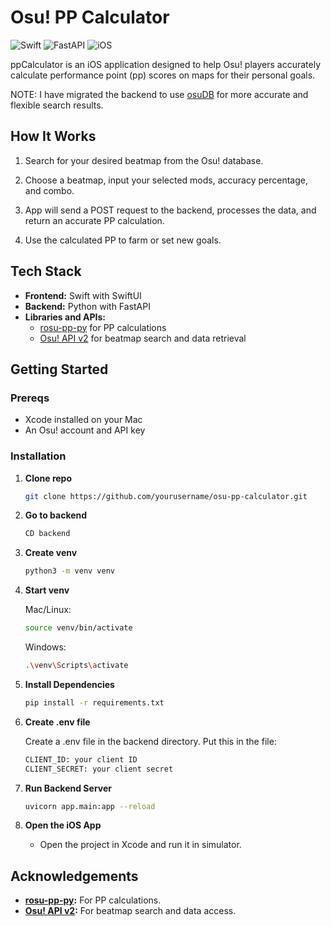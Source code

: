 # Osu! PP Calculator

![Swift](https://img.shields.io/badge/Language-Swift-orange)
![FastAPI](https://img.shields.io/badge/Backend-FastAPI-009688)
![iOS](https://img.shields.io/badge/Platform-iOS-blue)

ppCalculator is an iOS application designed to help Osu! players accurately calculate performance point (pp) scores on maps for their personal goals.

NOTE: I have migrated the backend to use [osuDB](https://github.com/JonathanJia05/osuDB) for more accurate and flexible search results.

## How It Works

1. Search for your desired beatmap from the Osu! database.
   
2. Choose a beatmap, input your selected mods, accuracy percentage, and combo.
   
3. App will send a POST request to the backend, processes the data, and return an accurate PP calculation.

4. Use the calculated PP to farm or set new goals.

## Tech Stack

- **Frontend:** Swift with SwiftUI
- **Backend:** Python with FastAPI
- **Libraries and APIs:**
  - [rosu-pp-py](https://github.com/MaxOhn/rosu-pp-py) for PP calculations
  - [Osu! API v2](https://osu.ppy.sh/docs/index.html) for beatmap search and data retrieval

## Getting Started

### Prereqs

- Xcode installed on your Mac
- An Osu! account and API key

### Installation

1. **Clone repo**
   ```bash
   git clone https://github.com/yourusername/osu-pp-calculator.git
   ```
   
2. **Go to backend**
   ```bash
   CD backend
   ```
   
2. **Create venv**
   ```bash
   python3 -m venv venv
   ```

3. **Start venv**
   
   Mac/Linux:
   ```bash
   source venv/bin/activate
   ```
   Windows:
   ```bash
   .\venv\Scripts\activate
   ```
   
5. **Install Dependencies**
   ```bash
   pip install -r requirements.txt
   ```
   
6. **Create .env file**
   
   Create a .env file in the backend directory. Put this in the file:
   ```bash
   CLIENT_ID: your client ID
   CLIENT_SECRET: your client secret
   ```
   
8. **Run Backend Server**
   ```bash
   uvicorn app.main:app --reload
   ```
   
9. **Open the iOS App**
   - Open the project in Xcode and run it in simulator.

## Acknowledgements

- **[rosu-pp-py](https://github.com/MaxOhn/rosu-pp-py):** For PP calculations.
- **[Osu! API v2](https://osu.ppy.sh/docs/index.html):** For beatmap search and data access.
